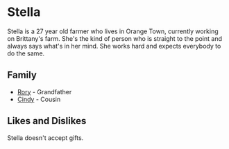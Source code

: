 # Stella

Stella is a 27 year old farmer who lives in Orange Town, currently working on Brittany's farm.
She's the kind of person who is straight to the point and always says what's in her mind. She works hard and expects everybody to do the same.

## Family

- [Rory](Rory.md) - Grandfather
- [Cindy](Cindy.md) - Cousin

## Likes and Dislikes

Stella doesn't accept gifts.